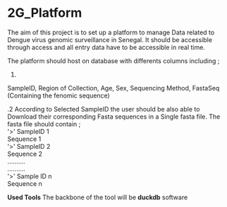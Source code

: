 # 2G_Platform

The aim of this project is to set up a platform to manage Data related to Dengue virus genomic surveillance in Senegal.
It should be accessible through access and all entry data have to be accessible in real time.

The platform should host on database with differents columns including ;

1.
SampleID, Region of Collection, Age, Sex, Sequencing Method, FastaSeq (Containing the fenomic sequence)

.2
According to Selected SampleID the user should be also able to Download their corresponding Fasta sequences in a Single fasta file.
The fasta file should contain ; \
'>' SampleID 1 \
Sequence 1 \
'>' SampleID 2 \
Sequence 2 \
.......... \
.......... \
'>' Sample ID n \
Sequence n 


**Used Tools**
The backbone of the tool will be **duckdb** software
